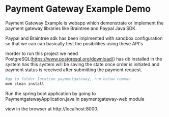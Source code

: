 # Payment Gateway Example Demo
Payment Gateway Example is webapp which demonstrate or implement the payment gateway libraries like Braintree and Paypal Java SDK.

Paypal and Braintree sdk has been implmented with sandbox configuration so that we can can basically test the posibilities using these API's


Inorder to run this project we need PostgreSQL(https://www.postgresql.org/download/) has db installed in the system has this system will be saving the state once order is initiated and payment status is received after submitting
the payment request.

```sh
#go to folder location paymentgateway, run below comman
mvn clean install
```
Run the spring boot application by going to PaymentgatewayApplication.java in paymentgateway-web module

view in the browser at http://localhost:8000.
